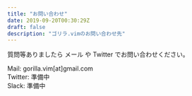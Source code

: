 ```yaml
---
title: "お問い合わせ"
date: 2019-09-20T00:30:29Z
draft: false
description: "ゴリラ.vimのお問い合わせ先"
---
```


質問等ありましたら メール や Twitter でお問い合わせください。

Mail: gorilla.vim[at]gmail.com  
Twitter: 準備中  
Slack: 準備中
